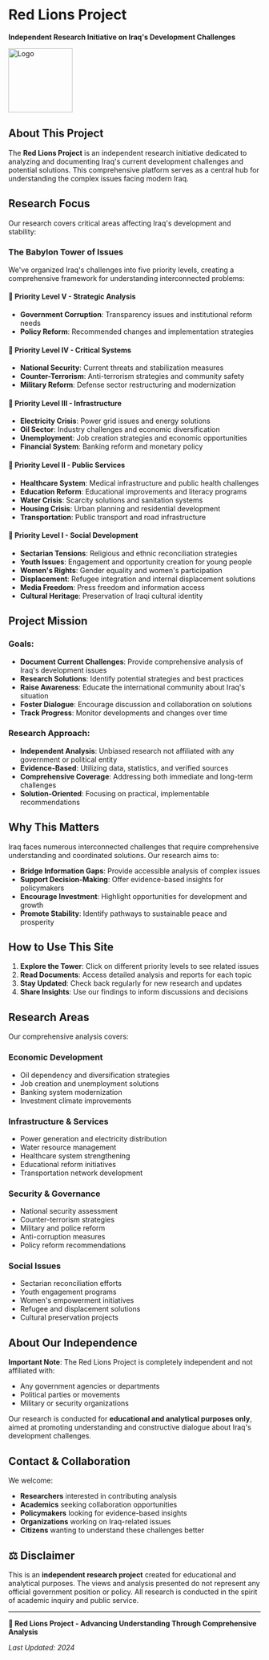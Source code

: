 # Red Lions Project

**Independent Research Initiative on Iraq's Development Challenges**

<img width="128" height="128" alt="Logo" src="https://github.com/user-attachments/assets/848ec9a2-2faf-4a3d-b590-5bec85d918bd" />

## **About This Project**

The **Red Lions Project** is an independent research initiative dedicated to analyzing and documenting Iraq's current development challenges and potential solutions. This comprehensive platform serves as a central hub for understanding the complex issues facing modern Iraq.

## **Research Focus**

Our research covers critical areas affecting Iraq's development and stability:

### **The Babylon Tower of Issues**

We've organized Iraq's challenges into five priority levels, creating a comprehensive framework for understanding interconnected problems:

#### **🔴 Priority Level V - Strategic Analysis**
- **Government Corruption**: Transparency issues and institutional reform needs
- **Policy Reform**: Recommended changes and implementation strategies

#### **🔴 Priority Level IV - Critical Systems** 
- **National Security**: Current threats and stabilization measures
- **Counter-Terrorism**: Anti-terrorism strategies and community safety
- **Military Reform**: Defense sector restructuring and modernization

#### **🔴 Priority Level III - Infrastructure**
- **Electricity Crisis**: Power grid issues and energy solutions
- **Oil Sector**: Industry challenges and economic diversification
- **Unemployment**: Job creation strategies and economic opportunities
- **Financial System**: Banking reform and monetary policy

#### **🔴 Priority Level II - Public Services**
- **Healthcare System**: Medical infrastructure and public health challenges
- **Education Reform**: Educational improvements and literacy programs
- **Water Crisis**: Scarcity solutions and sanitation systems
- **Housing Crisis**: Urban planning and residential development
- **Transportation**: Public transport and road infrastructure

#### **🔴 Priority Level I - Social Development**
- **Sectarian Tensions**: Religious and ethnic reconciliation strategies
- **Youth Issues**: Engagement and opportunity creation for young people
- **Women's Rights**: Gender equality and women's participation
- **Displacement**: Refugee integration and internal displacement solutions
- **Media Freedom**: Press freedom and information access
- **Cultural Heritage**: Preservation of Iraqi cultural identity

## **Project Mission**

### **Goals:**
- **Document Current Challenges**: Provide comprehensive analysis of Iraq's development issues
- **Research Solutions**: Identify potential strategies and best practices
- **Raise Awareness**: Educate the international community about Iraq's situation
- **Foster Dialogue**: Encourage discussion and collaboration on solutions
- **Track Progress**: Monitor developments and changes over time

### **Research Approach:**
- **Independent Analysis**: Unbiased research not affiliated with any government or political entity
- **Evidence-Based**: Utilizing data, statistics, and verified sources
- **Comprehensive Coverage**: Addressing both immediate and long-term challenges
- **Solution-Oriented**: Focusing on practical, implementable recommendations

## **Why This Matters**

Iraq faces numerous interconnected challenges that require comprehensive understanding and coordinated solutions. Our research aims to:

- **Bridge Information Gaps**: Provide accessible analysis of complex issues
- **Support Decision-Making**: Offer evidence-based insights for policymakers
- **Encourage Investment**: Highlight opportunities for development and growth
- **Promote Stability**: Identify pathways to sustainable peace and prosperity

## **How to Use This Site**

1. **Explore the Tower**: Click on different priority levels to see related issues
2. **Read Documents**: Access detailed analysis and reports for each topic
3. **Stay Updated**: Check back regularly for new research and updates
4. **Share Insights**: Use our findings to inform discussions and decisions

## **Research Areas**

Our comprehensive analysis covers:

### **Economic Development**
- Oil dependency and diversification strategies
- Job creation and unemployment solutions
- Banking system modernization
- Investment climate improvements

### **Infrastructure & Services**
- Power generation and electricity distribution
- Water resource management
- Healthcare system strengthening
- Educational reform initiatives
- Transportation network development

### **Security & Governance**
- National security assessment
- Counter-terrorism strategies
- Military and police reform
- Anti-corruption measures
- Policy reform recommendations

### **Social Issues**
- Sectarian reconciliation efforts
- Youth engagement programs
- Women's empowerment initiatives
- Refugee and displacement solutions
- Cultural preservation projects

## **About Our Independence**

**Important Note**: The Red Lions Project is completely independent and not affiliated with:
- Any government agencies or departments
- Political parties or movements
- Military or security organizations

Our research is conducted for **educational and analytical purposes only**, aimed at promoting understanding and constructive dialogue about Iraq's development challenges.

## **Contact & Collaboration**

We welcome:
- **Researchers** interested in contributing analysis
- **Academics** seeking collaboration opportunities  
- **Policymakers** looking for evidence-based insights
- **Organizations** working on Iraq-related issues
- **Citizens** wanting to understand these challenges better

## ⚖️ **Disclaimer**

This is an **independent research project** created for educational and analytical purposes. The views and analysis presented do not represent any official government position or policy. All research is conducted in the spirit of academic inquiry and public service.

---

**🦁 Red Lions Project - Advancing Understanding Through Comprehensive Analysis**

*Last Updated: 2024*
